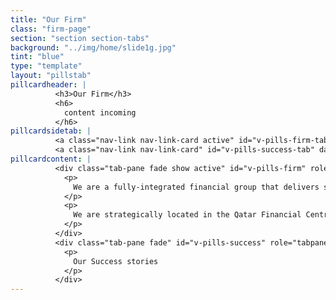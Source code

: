 ```yaml
---
title: "Our Firm"
class: "firm-page"
section: "section section-tabs"
background: "../img/home/slide1g.jpg"
tint: "blue"
type: "template"
layout: "pillstab"
pillcardheader: |
          <h3>Our Firm</h3>
          <h6>
            content incoming
          </h6>
pillcardsidetab: |
          <a class="nav-link nav-link-card active" id="v-pills-firm-tab" data-toggle="pill" href="#v-pills-firm" role="tab" aria-controls="v-pills-firm" aria-selected="true">Our Firm</a>
          <a class="nav-link nav-link-card" id="v-pills-success-tab" data-toggle="pill" href="#v-pills-success" role="tab" aria-controls="v-pills-success" aria-selected="false">Our Successes</a>
pillcardcontent: |
          <div class="tab-pane fade show active" id="v-pills-firm" role="tabpanel" aria-labelledby="v-pills-firm-tab">       
            <p>
              We are a fully-integrated financial group that delivers solutions in asset management, securities brokerage and investment banking, with an aim to drive & support trade & investments in the Middle East & North Africa (MENA), Africa, Eastern Europe and Central Asian regions.
            </p>
            <p>
              We are strategically located in the Qatar Financial Centre (QFC) to capitalise on its advantageous world-class legal and business platforms.
            </p>
          </div>
          <div class="tab-pane fade" id="v-pills-success" role="tabpanel" aria-labelledby="v-pills-success-tab">
            <p>
              Our Success stories
            </p>     
          </div>
---
```

